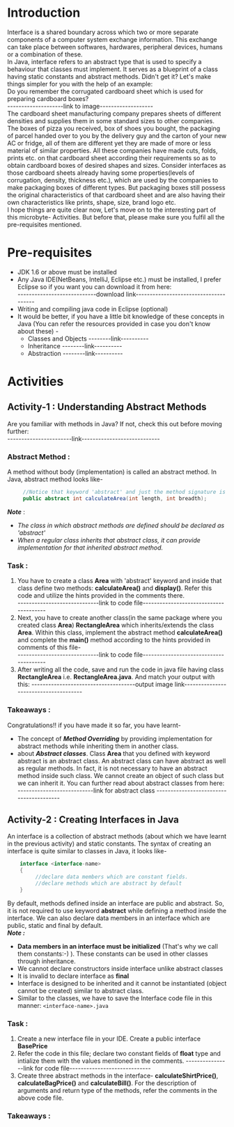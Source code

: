 # Introduction
Interface is a shared boundary across which two or more separate components of a computer system exchange information. This exchange can take place between softwares,
hardwares, peripheral devices, humans or a combination of these.  
In Java, interface refers to an abstract type that is used to specify a behaviour that classes must implement. It serves as a blueprint of a class having static constants
and abstract methods. Didn't get it? Let's make things simpler for you with the help of an example:  
Do you remember the corrugated cardboard sheet which is used for preparing cardboard boxes?  
--------------------link to image-------------------  
The cardboard sheet manufacturing company prepares sheets of different densities and supplies them in some standard sizes to other companies. The boxes of pizza you 
received, box of shoes you bought, the packaging of parcel handed over to you by the delivery guy and the carton of your new AC or fridge, all of them are different 
yet they are made of more or less material of similar properties. All these companies have made cuts, folds, prints etc. on that cardboard sheet according their 
requirements so as to obtain cardboard boxes of desired shapes and sizes. Consider interfaces as those cardboard sheets already having some properties(levels of
corrugation, density, thickness etc.), which are used by the companies to make packaging boxes of different types. But packaging boxes still possess the original
characteristics of that cardboard sheet and are also having their own characteristics like prints, shape, size, brand logo etc.  
I hope things are quite clear now, Let's move on to the interesting part of this microbyte- Activities. But before that, please make sure you fulfil all the pre-requisites
mentioned.

# Pre-requisites
 * JDK 1.6 or above must be installed
 * Any Java IDE(NetBeans, IntelliJ, Eclipse etc.) must be installed, I prefer Eclipse so if you want you can download it from here:  
 ----------------------------download link--------------------------------------
 * Writing and compiling java code in Eclipse (optional)
 * It would be better, if you have a little bit knowledge of these concepts in Java (You can refer the resources provided in case you don't know about these) -
   * Classes and Objects  --------link----------
   * Inheritance  --------link----------
   * Abstraction  --------link----------
   
# Activities
 ## Activity-1 : Understanding Abstract Methods
 Are you familiar with methods in Java? If not, check this out before moving further:  
 -----------------------link----------------------------
 ### Abstract Method :
 A method without body (implementation) is called an abstract method. In Java, abstract method looks like-  
 ```Java
      //Notice that keyword 'abstract' and just the method signature is given with a semicolon in the end
      public abstract int calculateArea(int length, int breadth);
```
***Note*** :
* *The class in which abstract methods are defined should be declared as 'abstract'*
* *When a regular class inherits that abstract class, it can provide implementation for that inherited abstract method.*

### Task :
  1) You have to create a class **Area** with 'abstract' keyword and inside that class define two methods: **calculateArea()** and **display()**. Refer this code 
  and utilize the hints provided in the comments there.  
  -----------------------------link to code file---------------------------------------
  2) Next, you have to create another class(in the same package where you created class **Area**) **RectangleArea** which inherits/extends the class **Area**. Within
  this class, implement the abstract method **calculateArea()** and complete the **main()** method according to the hints provided in comments of this file-  
  -----------------------------link to code file---------------------------------------  
  3) After writing all the code, save and run the code in java file having class **RectangleArea** i.e. **RectangleArea.java**. And match your output with this:
-------------------------------------output image link--------------------------------------

### Takeaways :
Congratulations!! if you have made it so far, you have learnt-
* The concept of ***Method Overriding*** by providing implementation for abstract methods while inheriting them in another class.
* about ***Abstract classes***. Class **Area** that you defined with keyword abstract is an abstract class. An abstract class can have abstract as well as regular 
methods. In fact, it is not necessary to have an abstract method inside such class. We cannot create an object of such class but we can inherit it. You can further
read about abstract classes from here:
---------------------------link for abstract class ----------------------------------------  

 ## Activity-2 : Creating Interfaces in Java
 An interface is a collection of abstract methods (about which we have learnt in the previous activity) and static constants. The syntax of creating an interface is
 quite similar to classes in Java, it looks like-
 ```Java
     interface <interface-name>
     {
          //declare data members which are constant fields.
          //declare methods which are abstract by default
     }
```
By default, methods defined inside an interface are public and abstract. So, it is not required to use keyword **abstract** while defining a method inside
the interface. We can also declare data members in an interface which are public, static and final by default.  
***Note :***
* **Data members in an interface must be initialized** (That's why we call them constants:-) ). These constants can be used in other classes through inheritance.
* We cannot declare constructors inside interface unlike abstract classes
* It is invalid to declare interface as **final**
* Interface is designed to be inherited and it cannot be instantiated (object cannot be created) similar to abstract class.
* Similar to the classes, we have to save the Interface code file in this manner:  ```<interface-name>.java```  

### Task :
1) Create a new interface file in your IDE. Create a public interface **BasePrice**
2) Refer the code in this file; declare two constant fields of **float** type and intialize them with the values mentioned in the comments.
----------------link for code file-----------------------------
3) Create three abstract methods in the interface- **calculateShirtPrice()**, **calculateBagPrice()** and **calculateBill()**. For the description of arguments and
return type of the methods, refer the comments in the above code file.
### Takeaways :

    
